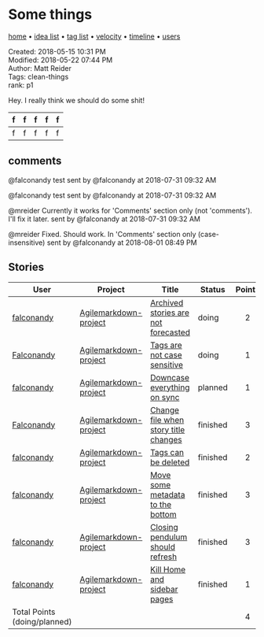 # Some things

[home](../index.md) • [idea list](../ideas.md) • [tag list](../tags.md) • [velocity](../velocity.md) • [timeline](../timeline.md) • [users](../users.md)

Created: 2018-05-15 10:31 PM  
Modified: 2018-05-22 07:44 PM  
Author: Matt Reider  
Tags: clean-things  
rank: p1  

Hey. I really think we should do some shit!

|f   | f  | f  |  f | f  |
|---|---|---|---|---|
|f   |f   |f   |f   |f   |

## comments

@falconandy test
sent by @falconandy at 2018-07-31 09:32 AM

@falconandy test
sent by @falconandy at 2018-07-31 09:32 AM

@mreider Currently it works for 'Comments' section only (not 'comments'). I'll fix it later. 
sent by @falconandy at 2018-07-31 09:32 AM

@mreider Fixed. Should work. In 'Comments' section only (case-insensitive)
sent by @falconandy at 2018-08-01 08:49 PM


## Stories

| User | Project | Title | Status | Points | Tags |
|---|---|---|---|:---:|---|
| [falconandy](../users/Andrey%20Sokolov.md) | [Agilemarkdown-project](../agilemarkdown-project.md) | [Archived stories are not forecasted](../agilemarkdown-project/archived-stories-are-not-forecasted.md) | doing | 2 | [clean-things](../tags/clean-things.md) |
| [Falconandy](../users/Andrey%20Sokolov.md) | [Agilemarkdown-project](../agilemarkdown-project.md) | [Tags are not case sensitive](../agilemarkdown-project/Tags-are-not-case-sensitive.md) | doing | 1 | [clean-things](../tags/clean-things.md) |
| [falconandy](../users/Andrey%20Sokolov.md) | [Agilemarkdown-project](../agilemarkdown-project.md) | [Downcase everything on sync](../agilemarkdown-project/downcase-everything-on-sync.md) | planned | 1 | [clean-things](../tags/clean-things.md) |
| [Falconandy](../users/Andrey%20Sokolov.md) | [Agilemarkdown-project](../agilemarkdown-project.md) | [Change file when story title changes](../agilemarkdown-project/change-file-when-story-title-changes.md) | finished | 3 | [clean-things](../tags/clean-things.md) |
| [falconandy](../users/Andrey%20Sokolov.md) | [Agilemarkdown-project](../agilemarkdown-project.md) | [Tags can be deleted](../agilemarkdown-project/Tags-can-be-deleted.md) | finished | 2 | [clean-things](../tags/clean-things.md) |
| [falconandy](../users/Andrey%20Sokolov.md) | [Agilemarkdown-project](../agilemarkdown-project.md) | [Move some metadata to the bottom](../agilemarkdown-project/Move-some-metadata-to-the-bottom.md) | finished | 3 | [clean-things](../tags/clean-things.md) |
| [falconandy](../users/Andrey%20Sokolov.md) | [Agilemarkdown-project](../agilemarkdown-project.md) | [Closing pendulum should refresh](../agilemarkdown-project/closing-pendulum-should-refresh.md) | finished | 3 | [clean-things](../tags/clean-things.md) |
| [falconandy](../users/Andrey%20Sokolov.md) | [Agilemarkdown-project](../agilemarkdown-project.md) | [Kill Home and sidebar pages](../agilemarkdown-project/kill-Home-and-sidebar-pages.md) | finished | 1 | [clean-things](../tags/clean-things.md) |
| Total Points (doing/planned) | | | | 4 | |